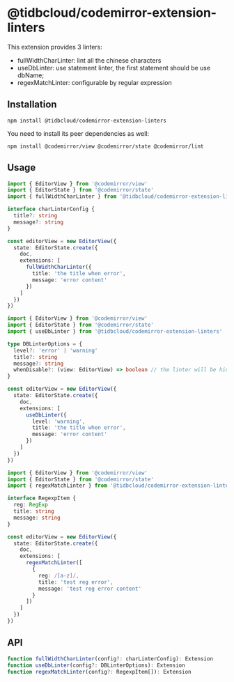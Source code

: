 # @tidbcloud/codemirror-extension-linters

This extension provides 3 linters:

- fullWidthCharLinter: lint all the chinese characters
- useDbLinter: use statement linter, the first statement should be use dbName;
- regexMatchLinter: configurable by regular expression

## Installation

```shell
npm install @tidbcloud/codemirror-extension-linters
```

You need to install its peer dependencies as well:

```shell
npm install @codemirror/view @codemirror/state @codemirror/lint
```

## Usage

```ts
import { EditorView } from '@codemirror/view'
import { EditorState } from '@codemirror/state'
import { fullWidthCharLinter } from '@tidbcloud/codemirror-extension-linters'

interface charLinterConfig {
  title?: string
  message?: string
}

const editorView = new EditorView({
  state: EditorState.create({
    doc,
    extensions: [
      fullWidthCharLinter({
        title: 'the title when error',
        message: 'error content'
      })
    ]
  })
})
```

```ts
import { EditorView } from '@codemirror/view'
import { EditorState } from '@codemirror/state'
import { useDbLinter } from '@tidbcloud/codemirror-extension-linters'

type DBLinterOptions = {
  level?: 'error' | 'warning'
  title?: string
  message?: string
  whenDisable?: (view: EditorView) => boolean // the linter will be hidden when return false
}

const editorView = new EditorView({
  state: EditorState.create({
    doc,
    extensions: [
      useDbLinter({
        level: 'warning',
        title: 'the title when error',
        message: 'error content'
      })
    ]
  })
})
```

```ts
import { EditorView } from '@codemirror/view'
import { EditorState } from '@codemirror/state'
import { regexMatchLinter } from '@tidbcloud/codemirror-extension-linters'

interface RegexpItem {
  reg: RegExp
  title: string
  message: string
}

const editorView = new EditorView({
  state: EditorState.create({
    doc,
    extensions: [
      regexMatchLinter([
        {
          reg: /[a-z]/,
          title: 'test reg error',
          message: 'test reg error content'
        }
      ])
    ]
  })
})
```

## API

```ts
function fullWidthCharLinter(config?: charLinterConfig): Extension
function useDbLinter(config?: DBLinterOptions): Extension
function regexMatchLinter(config?: RegexpItem[]): Extension
```
